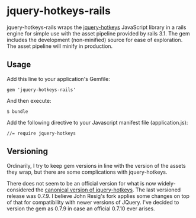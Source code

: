# jquery-hotkeys-rails

jquery-hotkeys-rails wraps the [jquery-hotkeys][hk] JavaScript library in a rails engine for
simple use with the asset pipeline provided by rails 3.1. The gem includes the development
(non-minified) source for ease of exploration. The asset pipeline will minify in production.

## Usage

Add this line to your application's Gemfile:

    gem 'jquery-hotkeys-rails'

And then execute:

    $ bundle

Add the following directive to your Javascript manifest file (application.js):

    //= require jquery-hotkeys

## Versioning

Ordinarily, I try to keep gem versions in line with the version of the assets they
wrap, but there are some complications with jquery-hotkeys.

There does not seem to be an official version for what is now widely-considered the
[canonical version of jquery-hotkeys][hk]. The last versioned release was 0.7.9.
I believe John Resig's fork applies some changes on top of that for compatibility with
newer versions of JQuery. I've decided to version the gem as 0.7.9 in case an official
0.7.10 ever arises.

[hk]: https://github.com/jeresig/jquery.hotkeys
